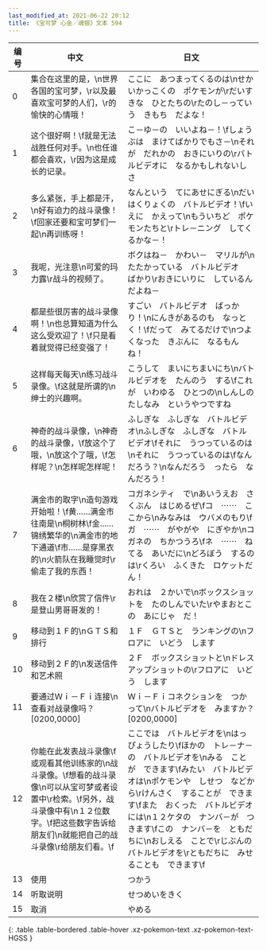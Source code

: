 ```yaml
---
last_modified_at: 2021-06-22 20:12
title: 《宝可梦 心金／魂银》文本 594
---
```

| 编号 | 中文 | 日文 |
| ---- | ---- | ---- |
| 0 | 集合在这里的是，\n世界各国的宝可梦，\r以及最喜欢宝可梦的人们，\r的愉快的心情哦！ | ここに　あつまってくるのは\nせかいかっこくの　ポケモンが\rだいすきな　ひとたちの\rたのし－っていう　きもち　だよな！ |
| 1 | 这个很好啊！\f就是无法战胜任何对手。\n也任谁都会喜欢，\r因为这是成长的记录。 | こ－ゆ－の　いいよね－！\fしょうぶは　まけてばかりでもさ－\nそれが　だれかの　おきにいりの\rバトルビデオに　なるかもしれないしさ |
| 2 | 多么紧张，手上都是汗，\n好有迫力的战斗录像！\f回家还要和宝可梦们一起\n再训练呀！ | なんという　てにあせにぎる\nだいはくりょくの　バトルビデオ！\fいえに　かえって\nもういちど　ポケモンたちと\rトレ－ニング　してくるかな－！ |
| 3 | 我呢，光注意\n可爱的玛力露\r战斗的视频了。 | ボクはね－　かわい－　マリルが\nたたかっている　バトルビデオ　ばかり\rおきにいりに　しているんだよね－ |
| 4 | 都是些很厉害的战斗录像啊！\n也总算知道为什么这么受欢迎了！\f只是看着就觉得已经变强了！ | すごい　バトルビデオ　ばっかり！\nにんきがあるのも　なっとく！\fだって　みてるだけで\nつよくなった　きぶんに　なるもんね！ |
| 5 | 这样每天每天\n练习战斗录像。\f这就是所谓的\n绅士的兴趣啊。 | こうして　まいにちまいにち\nバトルビデオを　たんのう　する\fこれが　いわゆる　ひとつの\nしんしの　たしなみ　というやつですね |
| 6 | 神奇的战斗录像，\n神奇的战斗录像，\f放这个了哦，\n放这个了哦，\f怎样呢？\n怎样呢怎样呢！ | ふしぎな　ふしぎな　バトルビデオ\nふしぎな　ふしぎな　バトルビデオ\fそれに　うつっているのは\nそれに　うつっているのは\fなんだろう？\nなんだろう　ったら　なんだろう！ |
| 7 | 满金市的取字\n造句游戏开始啦！\f黄……满金市往南是\n桐树林\f金……锦绣繁华的\n满金市的地下通道\f市……是穿黑衣的\n火箭队在我睡觉时\r偷走了我的东西！ | コガネシティ　で\nあいうえお　さくぶん　はじめるぜ\fコ　⋯⋯　ここから\nみなみは　ウバメのもり\fガ　⋯⋯　がやがや　にぎやか\nコガネの　ちかつうろ\fネ　⋯⋯　ねてる　あいだに\nどろぼう　するのは\rくろい　ふくきた　ロケットだん！ |
| 8 | 我在２楼\n欣赏了信件\r是登山男哥哥发的！ | おれは　２かいで\nボックスショットを　たのしんでいた\rやまおとこの　あにじゃ　だ！ |
| 9 | 移动到１Ｆ的\nＧＴＳ和排行 | １Ｆ　ＧＴＳと　ランキングの\nフロアに　いどう　します |
| 10 | 移动到２Ｆ的\n发送信件和艺术照 | ２Ｆ　ボックスショットと\nドレスアップショットの\rフロアに　いどう　します |
| 11 | 要通过Ｗｉ－Ｆｉ连接\n查看对战录像吗？[0200,0000] | Ｗｉ－Ｆｉコネクションを　つかって\nバトルビデオを　みますか？[0200,0000] |
| 12 | 你能在此发表战斗录像\f或观看其他训练家的\n战斗录像。\f想看的战斗录像\n可以从宝可梦或者设置中\r检索。\f另外，战斗录像中有\n１２位数字。\f把这些数字告诉给朋友们\n就能把自己的战斗录像\r给朋友们看。\f | ここでは　バトルビデオを\nはっぴょうしたり\fほかの　トレ－ナ－の　バトルビデオを\nみる　ことが　できます\fみたい　バトルビデオは\nポケモンや　しせつ　などから\rけんさく　することが　できます\fまた　おくった　バトルビデオには\n１２ケタの　ナンバ－が　つきます\fこの　ナンバ－を　ともだちに\nおしえる　ことで\rじぶんの　バトルビデオを\rともだちに　みせることも　できます\f |
| 13 | 使用 | つかう |
| 14 | 听取说明 | せつめいをきく |
| 15 | 取消 | やめる |
{: .table .table-bordered .table-hover .xz-pokemon-text .xz-pokemon-text-HGSS }